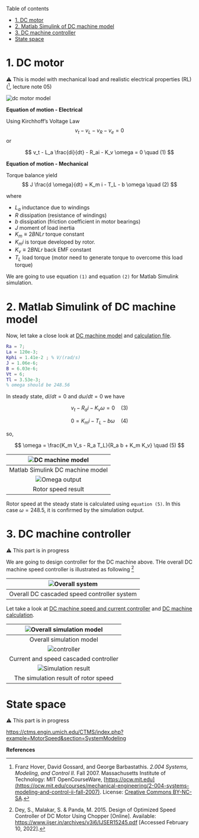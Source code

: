 Table of contents
- [1. DC motor](#1-dc-motor)
- [2. Matlab Simulink of DC machine model](#2-matlab-simulink-of-dc-machine-model)
- [3. DC machine controller](#3-dc-machine-controller)
- [State space](#state-space)

# 1. DC motor 
:warning: This is model with mechanical load and realistic electrical properties (RL) ([^ref1], lecture note 05)

![dc motor model](../images/dc-p9-64.png)

**Equation of motion - Electrical**

Using Kirchhoff’s Voltage Law
$$
v_t - v_L - v_R - v_e = 0
$$
or

$$
v_t - L_a \frac{di}{dt} - R_ai - K_v \omega = 0 \quad (1)
$$

**Equation of motion - Mechanical**

Torque balance yield
$$
J \frac{d \omega}{dt} = K_m i - T_L - b \omega \quad (2)
$$

where
- $L_a$ inductance due to windings
- $R$ dissipation (resistance of windings)
- $b$ dissipation (friction coefficient in motor bearings)
- $J$ moment of load inertia
- $K_m \equiv 2BNLr$ torque constant
- $K_m i$ is torque developed by rotor.
- $K_v \equiv 2BNLr$ back EMF constant
- $T_L$ load torque (motor need to generate torque to overcome this load torque)

We are going to use equation `(1)` and equation `(2)` for Matlab Simulink simulation.

# 2. Matlab Simulink of DC machine model

Now, let take a close look at [DC machine model](DCMachine.slx) and [calculation file](DC_Motor_speed_current_ctrl_cal.m).

```matlab
Ra = 7;
La = 120e-3;
Kphi = 1.41e-2 ; % V/(rad/s)
J = 1.06e-6;
B = 6.03e-6;
Vt = 6;
Tl = 3.53e-3;
% omega should be 248.56
```

In steady state, $di/dt = 0$ and $d \omega / dt = 0$ we have

$$
v_t - R_ai - K_v \omega = 0 \quad (3)
$$

$$
0 = K_m i - T_L - b \omega \quad (4)
$$

so,

$$
\omega = \frac{K_m V_s - R_a T_L}{R_a b + K_m K_v} \quad (5)
$$

|  ![DC machine model](../images/DC-machine-model.png)   |
| :----------------------------------------------------: |
|            Matlab Simulink DC machine model            |
| ![Omega output](../images/DC-machine-model-result.png) |
|                   Rotor speed result                   |

Rotor speed at the steady state is calculated using `equation (5)`. In this case $\omega = 248.5$, it is confirmed by the simulation output.


# 3. DC machine controller
:warning: This part is in progress

We are going to design controller for the DC machine above. THe overall DC machine speed controller is illustrated as following [^ref2]

| ![Overall system](../images/DC-machine-speed-current-ctrl-model.svg) |
| :------------------------------------------------------------------: |
|             Overall DC cascaded speed controller system              |

Let take a look at [DC machine speed and current controller](DC_Motor_speed_current_ctrl.slx) and [DC machine calculation](DC_Motor_speed_current_ctrl_cal.m).

| ![Overall simulation model](../images/DC-machine-speed-current-ctrl.png) |
| :----------------------------------------------------------------------: |
|                         Overall simulation model                         |
|  ![controller](../images/DC-machine-speed-current-ctrl-controller.png)   |
|                  Current and speed cascaded controller                   |
| ![Simulation result](../images/DC-machine-speed-current-ctrl-result.png) |
|                   The simulation result of rotor speed                   |

# State space

:warning: This part is in progress

https://ctms.engin.umich.edu/CTMS/index.php?example=MotorSpeed&section=SystemModeling

**References**

[^ref1]: Franz Hover, David Gossard, and George Barbastathis. *2.004 Systems, Modeling, and Control II.* Fall 2007. Massachusetts Institute of Technology: MIT OpenCourseWare, [https://ocw.mit.edu](https://ocw.mit.edu/courses/mechanical-engineering/2-004-systems-modeling-and-control-ii-fall-2007). License: [Creative Commons BY-NC-SA](https://creativecommons.org/licenses/by-nc-sa/4.0/).  
[^ref2]: Dey, S., Malakar, S. & Panda, M. 2015. Design of Optimized Speed Controller of DC Motor Using Chopper [Online]. Available: https://www.ijser.in/archives/v3i6/IJSER15245.pdf [Accessed February 10, 2022].
